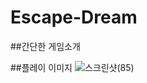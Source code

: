 # Escape-Dream

##간단한 게임소개

##플레이 이미지
![스크린샷(85)](https://user-images.githubusercontent.com/81098888/119534272-af297680-bdc1-11eb-8779-c2c399a1add4.png)
